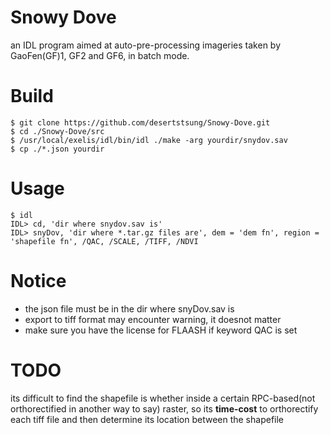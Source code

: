 # Snowy Dove
an IDL program aimed at auto-pre-processing imageries taken by GaoFen(GF)1, GF2 and GF6, in batch mode.
# Build
```shell
$ git clone https://github.com/desertstsung/Snowy-Dove.git
$ cd ./Snowy-Dove/src
$ /usr/local/exelis/idl/bin/idl ./make -arg yourdir/snydov.sav
$ cp ./*.json yourdir
```
# Usage
```
$ idl
IDL> cd, 'dir where snydov.sav is'
IDL> snyDov, 'dir where *.tar.gz files are', dem = 'dem fn', region = 'shapefile fn', /QAC, /SCALE, /TIFF, /NDVI
```
# Notice
- the json file must be in the dir where snyDov.sav is
- export to tiff format may encounter warning, it doesnot matter
- make sure you have the license for FLAASH if keyword QAC is set
# TODO
its difficult to find the shapefile is whether inside a certain RPC-based(not orthorectified in another way to say) raster, so its **time-cost** to orthorectify each tiff file and then determine its location between the shapefile
